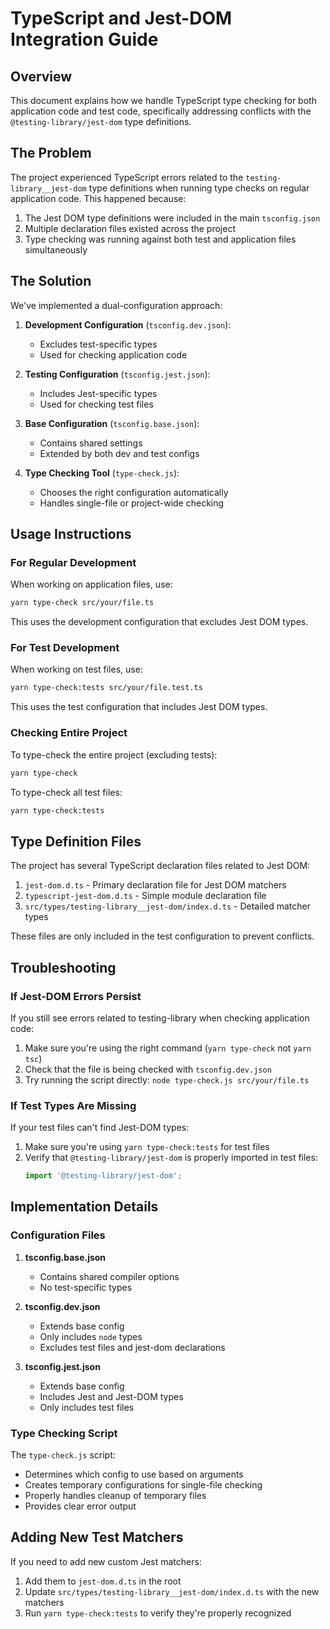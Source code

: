 # TypeScript and Jest-DOM Integration Guide

## Overview

This document explains how we handle TypeScript type checking for both application code and test code, specifically addressing conflicts with the `@testing-library/jest-dom` type definitions.

## The Problem

The project experienced TypeScript errors related to the `testing-library__jest-dom` type definitions when running type checks on regular application code. This happened because:

1. The Jest DOM type definitions were included in the main `tsconfig.json`
2. Multiple declaration files existed across the project
3. Type checking was running against both test and application files simultaneously

## The Solution

We've implemented a dual-configuration approach:

1. **Development Configuration** (`tsconfig.dev.json`):
   - Excludes test-specific types
   - Used for checking application code

2. **Testing Configuration** (`tsconfig.jest.json`):
   - Includes Jest-specific types
   - Used for checking test files

3. **Base Configuration** (`tsconfig.base.json`):
   - Contains shared settings
   - Extended by both dev and test configs

4. **Type Checking Tool** (`type-check.js`):
   - Chooses the right configuration automatically
   - Handles single-file or project-wide checking

## Usage Instructions

### For Regular Development

When working on application files, use:

```bash
yarn type-check src/your/file.ts
```

This uses the development configuration that excludes Jest DOM types.

### For Test Development

When working on test files, use:

```bash
yarn type-check:tests src/your/file.test.ts
```

This uses the test configuration that includes Jest DOM types.

### Checking Entire Project

To type-check the entire project (excluding tests):

```bash
yarn type-check
```

To type-check all test files:

```bash
yarn type-check:tests
```

## Type Definition Files

The project has several TypeScript declaration files related to Jest DOM:

1. `jest-dom.d.ts` - Primary declaration file for Jest DOM matchers
2. `typescript-jest-dom.d.ts` - Simple module declaration file
3. `src/types/testing-library__jest-dom/index.d.ts` - Detailed matcher types

These files are only included in the test configuration to prevent conflicts.

## Troubleshooting

### If Jest-DOM Errors Persist

If you still see errors related to testing-library when checking application code:

1. Make sure you're using the right command (`yarn type-check` not `yarn tsc`)
2. Check that the file is being checked with `tsconfig.dev.json`
3. Try running the script directly: `node type-check.js src/your/file.ts`

### If Test Types Are Missing

If your test files can't find Jest-DOM types:

1. Make sure you're using `yarn type-check:tests` for test files
2. Verify that `@testing-library/jest-dom` is properly imported in test files:
   ```typescript
   import '@testing-library/jest-dom';
   ```

## Implementation Details

### Configuration Files

1. **tsconfig.base.json**
   - Contains shared compiler options
   - No test-specific types

2. **tsconfig.dev.json**
   - Extends base config
   - Only includes `node` types
   - Excludes test files and jest-dom declarations

3. **tsconfig.jest.json**
   - Extends base config
   - Includes Jest and Jest-DOM types
   - Only includes test files

### Type Checking Script

The `type-check.js` script:
- Determines which config to use based on arguments
- Creates temporary configurations for single-file checking
- Properly handles cleanup of temporary files
- Provides clear error output

## Adding New Test Matchers

If you need to add new custom Jest matchers:

1. Add them to `jest-dom.d.ts` in the root
2. Update `src/types/testing-library__jest-dom/index.d.ts` with the new matchers
3. Run `yarn type-check:tests` to verify they're properly recognized 